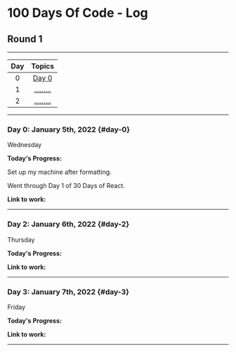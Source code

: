 # 100 Days Of Code - Log

## Round 1

---

| **Day** |     **Topics**      |
| :-----: | :-----------------: |
|    0    |   [Day 0](#day-0)   |
|    1    | [.........](#day-2) |
|    2    | [.........](#day-3) |

---

### Day 0: January 5th, 2022 {#day-0}

Wednesday

**Today's Progress:**

Set up my machine after formatting.

Went through Day 1 of 30 Days of React.

**Link to work:**

---

### Day 2: January 6th, 2022 {#day-2}

Thursday

**Today's Progress:**

**Link to work:**

---

### Day 3: January 7th, 2022 {#day-3}

Friday

**Today's Progress:**

**Link to work:**

---
